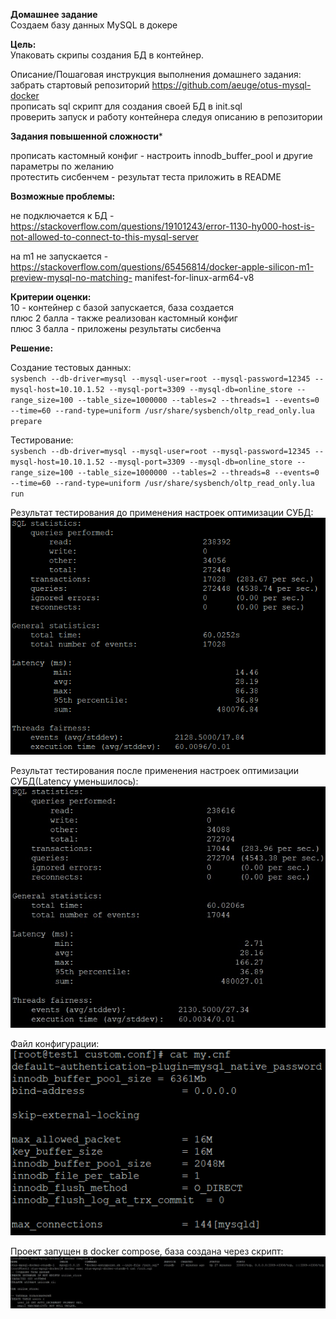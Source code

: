 **Домашнее задание**  
Создаем базу данных MySQL в докере  

**Цель:**  
Упаковать скрипы создания БД в контейнер.  


Описание/Пошаговая инструкция выполнения домашнего задания:  
забрать стартовый репозиторий https://github.com/aeuge/otus-mysql-docker  
прописать sql скрипт для создания своей БД в init.sql  
проверить запуск и работу контейнера следуя описанию в репозитории  

**Задания повышенной сложности***    

прописать кастомный конфиг - настроить innodb_buffer_pool и другие параметры по желанию  
протестить сисбенчем - результат теста приложить в README  

**Возможные проблемы:**  

не подключается к БД - https://stackoverflow.com/questions/19101243/error-1130-hy000-host-is-not-allowed-to-connect-to-this-mysql-server  

на m1 не запускается - https://stackoverflow.com/questions/65456814/docker-apple-silicon-m1-preview-mysql-no-matching-
manifest-for-linux-arm64-v8  

**Критерии оценки:**    
10 - контейнер с базой запускается, база создается  
плюс 2 балла - также реализован кастомный конфиг  
плюс 3 балла - приложены результаты сисбенча 


**Решение:** 

Создание тестовых данных:  
``sysbench --db-driver=mysql --mysql-user=root --mysql-password=12345 --mysql-host=10.10.1.52 --mysql-port=3309 --mysql-db=online_store --range_size=100 --table_size=1000000 --tables=2 --threads=1 --events=0 --time=60 --rand-type=uniform /usr/share/sysbench/oltp_read_only.lua prepare``  

Тестирование:  
``sysbench --db-driver=mysql --mysql-user=root --mysql-password=12345 --mysql-host=10.10.1.52 --mysql-port=3309 --mysql-db=online_store --range_size=100 --table_size=1000000 --tables=2 --threads=8 --events=0 --time=60 --rand-type=uniform /usr/share/sysbench/oltp_read_only.lua run``  

Результат тестирования до применения настроек оптимизации СУБД:  
![before](https://github.com/thornix/otus_dba/blob/main/hw9_mysql_architecture/before_tuning.png)  


Результат тестирования после применения настроек оптимизации СУБД(Latency уменьшилось): 
![after](https://github.com/thornix/otus_dba/blob/main/hw9_mysql_architecture/After_tuning.jpg)   


Файл конфигурации:  
![settings](https://github.com/thornix/otus_dba/blob/main/hw9_mysql_architecture/my_settings.png)  


Проект запущен в docker compose, база создана через скрипт:  
![project_run](https://github.com/thornix/otus_dba/blob/main/hw9_mysql_architecture/project_run.jpg)




